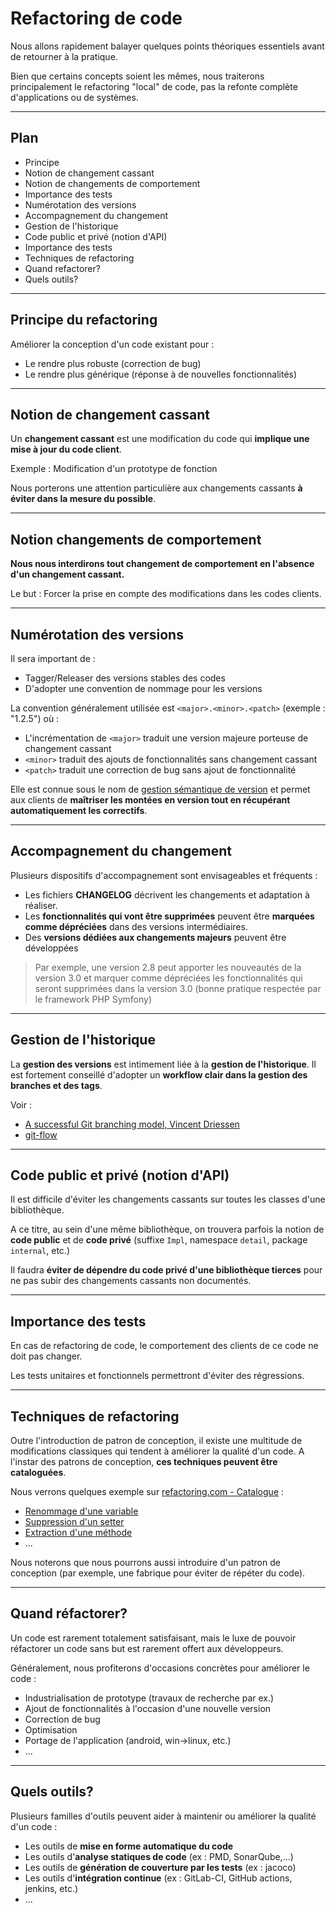 # Refactoring de code

Nous allons rapidement balayer quelques points théoriques essentiels avant de retourner à la pratique.

Bien que certains concepts soient les mêmes, nous traiterons principalement le refactoring "local" de code, pas la refonte complète d'applications ou de systèmes.

---

## Plan

* Principe
* Notion de changement cassant
* Notion de changements de comportement
* Importance des tests
* Numérotation des versions
* Accompagnement du changement
* Gestion de l'historique
* Code public et privé (notion d'API)
* Importance des tests
* Techniques de refactoring
* Quand refactorer?
* Quels outils?

---

## Principe du refactoring

Améliorer la conception d'un code existant pour :

* Le rendre plus robuste (correction de bug)
* Le rendre plus générique (réponse à de nouvelles fonctionnalités)

---

## Notion de changement cassant

Un **changement cassant** est une modification du code qui **implique une mise à jour du code client**.

Exemple : Modification d'un prototype de fonction

Nous porterons une attention particulière aux changements cassants **à éviter dans la mesure du possible**.

---

## Notion changements de comportement

**Nous nous interdirons tout changement de comportement en l'absence d'un changement cassant.**

Le but : Forcer la prise en compte des modifications dans les codes clients.

---

## Numérotation des versions

Il sera important de :

* Tagger/Releaser des versions stables des codes
* D'adopter une convention de nommage pour les versions

La convention généralement utilisée est `<major>.<minor>.<patch>` (exemple : "1.2.5") où :

* L'incrémentation de `<major>` traduit une version majeure porteuse de changement cassant
* `<minor>` traduit des ajouts de fonctionnalités sans changement cassant
* `<patch>` traduit une correction de bug sans ajout de fonctionnalité

Elle est connue sous le nom de [gestion sémantique de version](https://semver.org/lang/fr/) et permet aux clients de **maîtriser les montées en version tout en récupérant automatiquement les correctifs**.


---

## Accompagnement du changement

Plusieurs dispositifs d'accompagnement sont envisageables et fréquents :

* Les fichiers **CHANGELOG** décrivent les changements et adaptation à réaliser.
* Les **fonctionnalités qui vont être supprimées** peuvent être **marquées comme dépréciées** dans des versions intermédiaires.
* Des **versions dédiées aux changements majeurs** peuvent être développées

> Par exemple, une version 2.8 peut apporter les nouveautés de la version 3.0 et marquer comme dépréciées les fonctionnalités qui seront supprimées dans la version 3.0 (bonne pratique respectée par le framework PHP Symfony)

---

## Gestion de l'historique

La **gestion des versions** est intimement liée à la **gestion de l'historique**. Il est fortement conseillé d'adopter un **workflow clair dans la gestion des branches et des tags**.

Voir :

* [A successful Git branching model, Vincent Driessen](http://nvie.com/posts/a-successful-git-branching-model/)
* [git-flow](http://jeffkreeftmeijer.com/2010/why-arent-you-using-git-flow/)


---

## Code public et privé (notion d'API)

Il est difficile d'éviter les changements cassants sur toutes les classes d'une bibliothèque.

A ce titre, au sein d'une même bibliothèque, on trouvera parfois la notion de **code public** et de **code privé** (suffixe `Impl`, namespace `detail`, package `internal`, etc.)

Il faudra **éviter de dépendre du code privé d'une bibliothèque tierces** pour ne pas subir des changements cassants non documentés.

---

## Importance des tests

En cas de refactoring de code, le comportement des clients de ce code ne doit pas changer.

Les tests unitaires et fonctionnels permettront d'éviter des régressions.

---

## Techniques de refactoring

Outre l'introduction de patron de conception, il existe une multitude de modifications classiques qui tendent à améliorer la qualité d'un code. A l'instar des patrons de conception, **ces techniques peuvent être cataloguées**.

Nous verrons quelques exemple sur [refactoring.com - Catalogue](http://www.refactoring.com/catalog/) :

* [Renommage d'une variable](https://www.refactoring.com/catalog/renameVariable.html)
* [Suppression d'un setter](https://www.refactoring.com/catalog/removeSettingMethod.html)
* [Extraction d'une méthode](https://www.refactoring.com/catalog/extractFunction.html)
* ...

Nous noterons que nous pourrons aussi introduire d'un patron de conception (par exemple, une fabrique pour éviter de répéter du code).

---

## Quand réfactorer?

Un code est rarement totalement satisfaisant, mais le luxe de pouvoir réfactorer un code sans but est rarement offert aux développeurs.

Généralement, nous profiterons d'occasions concrètes pour améliorer le code :

* Industrialisation de prototype (travaux de recherche par ex.)
* Ajout de fonctionnalités à l'occasion d'une nouvelle version
* Correction de bug
* Optimisation
* Portage de l'application (android, win->linux, etc.)
* ...

---

## Quels outils?

Plusieurs familles d'outils peuvent aider à maintenir ou améliorer la qualité d'un code :

* Les outils de **mise en forme automatique du code**
* Les outils d'**analyse statiques de code** (ex : PMD, SonarQube,...)
* Les outils de **génération de couverture par les tests** (ex : jacoco)
* Les outils d'**intégration continue** (ex : GitLab-CI, GitHub actions, jenkins, etc.)
* ...


